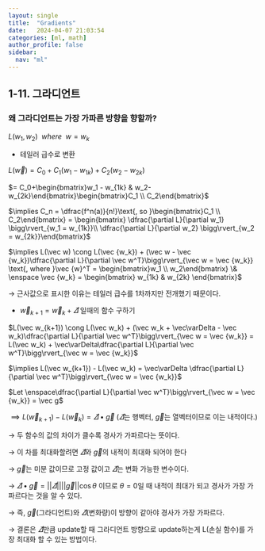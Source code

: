 ```yaml
---
layout: single
title:  "Gradients"
date:   2024-04-07 21:03:54 
categories: [ml, math]
author_profile: false
sidebar:
  nav: "ml"
---
```

## 1-11. 그라디언트

### 왜 그라디언트는 가장 가파른 방향을 향할까?

$L(w_1, w_2) \enspace where \enspace w = w_k$ 

- 테일러 급수로 변환

$L(\vec w) = C_0 + C_1(w_1 - w_{1k})+C_2(w_2 - w_{2k})$

 $= C_0+\begin{bmatrix}w_1 - w_{1k} & w_2-w_{2k}\end{bmatrix}\begin{bmatrix}C_1 \\ C_2\end{bmatrix}$

$\implies C_n = \dfrac{f^n(a)}{n!}\text{, so }\begin{bmatrix}C_1 \\ C_2\end{bmatrix} = \begin{bmatrix} \dfrac{\partial L}{\partial w_1} \bigg\rvert_{w_1 = w_{1k}}\\ \dfrac{\partial L}{\partial w_2} \bigg\rvert_{w_2 = w_{2k}}\end{bmatrix}$ 

$\implies L(\vec w) \cong L(\vec {w_k}) + (\vec w - \vec {w_k})\dfrac{\partial L}{\partial \vec w^T}\bigg\rvert_{\vec w = \vec {w_k}} \text{, where }\vec {w}^T = \begin{bmatrix}w_1 \\ w_2\end{bmatrix} \& \enspace \vec {w_k} = \begin{bmatrix} w_{1k} & w_{2k} \end{bmatrix}$

→ 근사값으로 표시한 이유는 테일러 급수를 1차까지만 전개했기 때문이다.

- $\vec{w}_{k+1} = \vec{w}_k + \vec\varDelta$ 일때의 함수 구하기

$L(\vec w_{k+1}) \cong L(\vec w_k) + (\vec w_k + \vec\varDelta - \vec w_k)\dfrac{\partial L}{\partial \vec w^T}\bigg\rvert_{\vec w = \vec {w_k}} = L(\vec w_k) +  \vec\varDelta\dfrac{\partial L}{\partial \vec w^T}\bigg\rvert_{\vec w = \vec {w_k}}$

$\implies L(\vec w_{k+1}) - L(\vec w_k) = \vec\varDelta \dfrac{\partial L}{\partial \vec w^T}\bigg\rvert_{\vec w = \vec {w_k}}$

$Let \enspace\dfrac{\partial L}{\partial \vec w^T}\bigg\rvert_{\vec w = \vec {w_k}} = \vec g$

$\implies L(\vec w_{k+1}) - L(\vec w_k) = \vec\varDelta \bullet \vec g$           ($\vec\varDelta$는 행벡터, $\vec g$는 열벡터이므로 이는 내적이다.)

→ 두 함수의 값의 차이가 클수록 경사가 가파르다는 뜻이다.

→ 이 차를 최대화할려면 $\vec\varDelta$와 $\vec g$의 내적이 최대화 되어야 한다

→ $\vec g$는 미분 값이므로 고정 값이고 $\vec \varDelta$는 변화 가능한 변수이다.

→ $\vec\varDelta \bullet \vec g= ||\vec\varDelta||||\vec g||\cos\theta$ 이므로 $\theta = 0$일 때 내적이 최대가 되고 경사가 가장 가파르다는 것을 알 수 있다.

→ 즉, $\vec g$(그라디언트)와 $\vec\varDelta$(변화량)이 방향이 같아야 경사가 가장 가파르다.

→ 결론은 $\vec\varDelta$만큼 update할 때 그라디언트 방향으로 update하는게 L(손실 함수)를 가장 최대화 할 수 있는 방법이다.